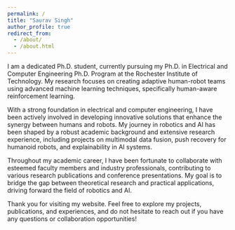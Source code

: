 ```yaml
---
permalink: /
title: "Saurav Singh"
author_profile: true
redirect_from: 
  - /about/
  - /about.html
---
```


I am a dedicated Ph.D. student, currently pursuing my Ph.D. in Electrical and Computer Engineering Ph.D. Program at the Rochester Institute of Technology. My research focuses on creating adaptive human-robot teams using advanced machine learning techniques, specifically human-aware reinforcement learning.

With a strong foundation in electrical and computer engineering, I have been actively involved in developing innovative solutions that enhance the synergy between humans and robots. My journey in robotics and AI has been shaped by a robust academic background and extensive research experience, including projects on multimodal data fusion, push recovery for humanoid robots, and explainability in AI systems.

Throughout my academic career, I have been fortunate to collaborate with esteemed faculty members and industry professionals, contributing to various research publications and conference presentations. My goal is to bridge the gap between theoretical research and practical applications, driving forward the field of robotics and AI.

Thank you for visiting my website. Feel free to explore my projects, publications, and experiences, and do not hesitate to reach out if you have any questions or collaboration opportunities!